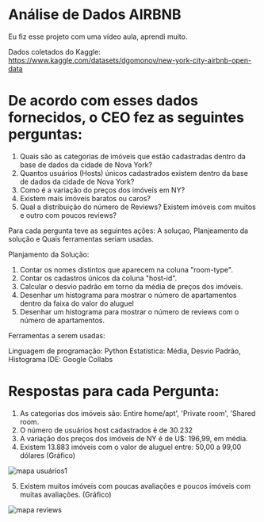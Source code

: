 # Análise de Dados AIRBNB
 Eu fiz esse projeto com  uma vídeo aula, aprendi muito.
 
 Dados coletados do Kaggle: https://www.kaggle.com/datasets/dgomonov/new-york-city-airbnb-open-data
 
 # De acordo com esses dados fornecidos, o CEO fez as seguintes perguntas:
  1. Quais são as categorias de imóveis que estão cadastradas dentro da base de dados da cidade de Nova York?
  2. Quantos usuários (Hosts) únicos cadastrados existem dentro da base de dados da cidade de Nova York?
  3. Como é a variação do preços dos imóveis em NY?
  4.  Existem mais imóveis baratos ou caros?
  5.  Qual a distribuição do número de Reviews? Existem imóveis com muitos e outro com poucos reviews?


  Para cada pergunta teve as seguintes ações: A soluçao, Planjeamento da solução e Quais ferramentas seriam usadas.
  
  Planjamento da Solução:
  
  1. Contar os nomes distintos que aparecem na coluna "room-type".
  2. Contar os cadastros únicos da coluna "host-id".
  3. Calcular o desvio padrão em torno da média de preços dos imóveis.
  4. Desenhar um histograma para mostrar o número de apartamentos dentro da faixa do valor do aluguel
  5. Desenhar um histograma para mostrar o número de reviews com o número de apartamentos.


 Ferramentas a serem usadas:
 
  Linguagem de programação: Python
  Estatística: Média, Desvio Padrão, Histograma
  IDE: Google Collabs
  
  
  
  # Respostas para cada Pergunta:
  
  1. As categorias dos imóveis são: Entire home/apt', 'Private room', 'Shared room.
  2. O número de usuários host cadastrados é de 30.232
  3. A variação dos preços dos imóveis de NY é de U$: 196,99, em média.
  4. Existem 13.883 imóveis com o valor de aluguel entre: 50,00 a 99,00 dólares (Gráfico)
   
   ![mapa usuários1](https://user-images.githubusercontent.com/106673336/175031370-e96da1c8-285a-4f39-ac20-c9557601080b.png) 
 
  5. Existem muitos imóveis com poucas avaliações e poucos imóveis com muitas avaliações. (Gráfico)
  
  ![mapa reviews](https://user-images.githubusercontent.com/106673336/175031362-b5181e89-f503-4822-9526-66362c345f63.png)
